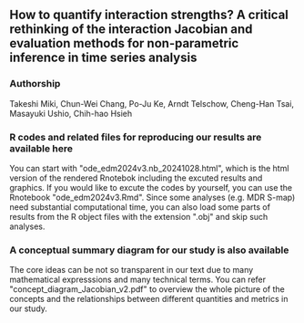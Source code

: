 ## How to quantify interaction strengths? A critical rethinking of the interaction Jacobian and evaluation methods for non-parametric inference in time series analysis
### Authorship
Takeshi Miki, Chun-Wei Chang, Po-Ju Ke, Arndt Telschow, Cheng-Han Tsai, Masayuki Ushio, Chih-hao Hsieh

### R codes and related files for reproducing our results are available here
You can start with "ode_edm2024v3.nb_20241028.html", which is the html version of the rendered Rnotebok including the excuted results and graphics. If you would like to excute the codes by yourself, you can use the Rnotebook "ode_edm2024v3.Rmd". Since some analyses (e.g. MDR S-map) need substantial computational time, you can also load some parts of results from the R object files with the extension ".obj" and skip such analyses. 

### A conceptual summary diagram for our study is also available
The core ideas can be not so transparent in our text due to many mathematical expresssions and many technical terms. You can refer "concept_diagram_Jacobian_v2.pdf" to overview the whole picture of the concepts and the relationships between different quantities and metrics in our study.
